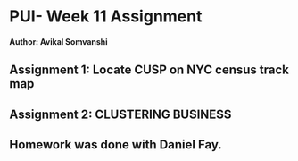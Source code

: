 # PUI- Week 11 Assignment

#### Author: Avikal Somvanshi 


## Assignment 1: Locate CUSP on NYC census track map



## Assignment 2: CLUSTERING BUSINESS



## Homework was done with Daniel Fay. 